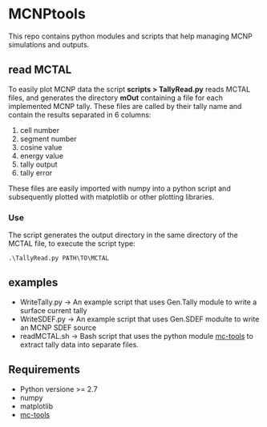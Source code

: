 # MCNPtools
This repo contains python modules and scripts that help managing MCNP simulations and outputs. 

## read MCTAL
To easily plot MCNP data the script **scripts >  TallyRead.py** reads MCTAL files, and generates the directory **mOut** containing a file for each implemented MCNP tally. These files are called by their tally name and contain the results separated in 6 columns:

1.  cell number
2.  segment number
3.  cosine value
4.  energy value
5.  tally output
6.  tally error

These files are easily imported with numpy into a python script and subsequently plotted with matplotlib or other plotting libraries.

### Use

The script generates the output directory in the same directory of the MCTAL file, to execute the script type:

```
.\TallyRead.py PATH\TO\MCTAL
```

## examples
* WriteTally.py -> An example script that uses Gen.Tally module to write a surface current tally
* WriteSDEF.py  -> An example script that uses Gen.SDEF modulte to write an MCNP SDEF source
* readMCTAL.sh  -> Bash script that uses the python module [mc-tools](https://github.com/kbat/mc-tools) to extract tally data into separate files.

## Requirements

* Python versione >= 2.7
* numpy
* matplotlib
* [mc-tools](https://github.com/kbat/mc-tools)
